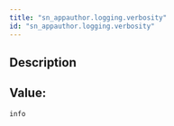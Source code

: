 ```yaml
---
title: "sn_appauthor.logging.verbosity"
id: "sn_appauthor.logging.verbosity"
---
```

## Description



## Value: 
```
info
```